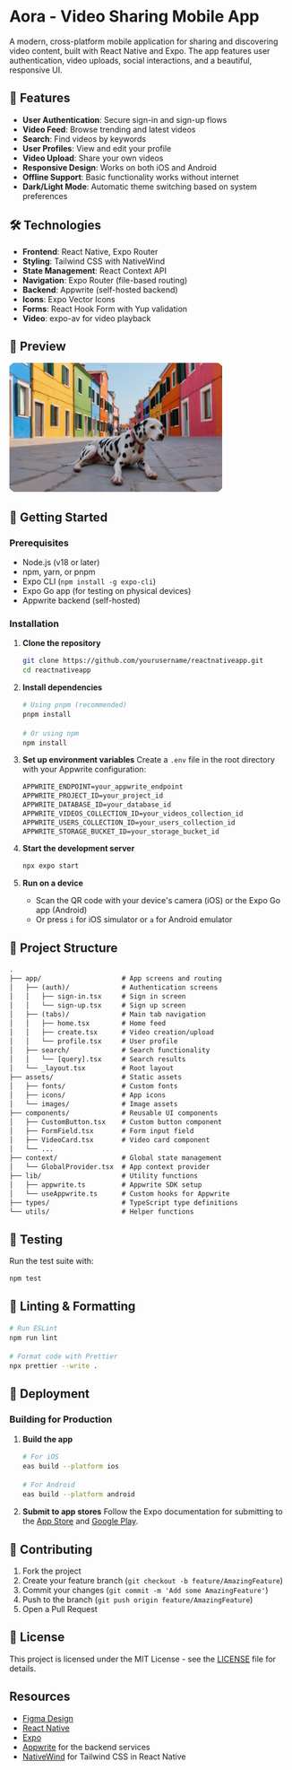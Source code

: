 # Aora - Video Sharing Mobile App

A modern, cross-platform mobile application for sharing and discovering video content, built with React Native and Expo. The app features user authentication, video uploads, social interactions, and a beautiful, responsive UI.

## 🚀 Features

- **User Authentication**: Secure sign-in and sign-up flows
- **Video Feed**: Browse trending and latest videos
- **Search**: Find videos by keywords
- **User Profiles**: View and edit your profile
- **Video Upload**: Share your own videos
- **Responsive Design**: Works on both iOS and Android
- **Offline Support**: Basic functionality works without internet
- **Dark/Light Mode**: Automatic theme switching based on system preferences

## 🛠 Technologies

- **Frontend**: React Native, Expo Router
- **Styling**: Tailwind CSS with NativeWind
- **State Management**: React Context API
- **Navigation**: Expo Router (file-based routing)
- **Backend**: Appwrite (self-hosted backend)
- **Icons**: Expo Vector Icons
- **Forms**: React Hook Form with Yup validation
- **Video**: expo-av for video playback

## 📱 Preview

![App Preview](./assets/images/thumbnail.png)

## 🚀 Getting Started

### Prerequisites

- Node.js (v18 or later)
- npm, yarn, or pnpm
- Expo CLI (`npm install -g expo-cli`)
- Expo Go app (for testing on physical devices)
- Appwrite backend (self-hosted)

### Installation

1. **Clone the repository**
   ```bash
   git clone https://github.com/yourusername/reactnativeapp.git
   cd reactnativeapp
   ```

2. **Install dependencies**
   ```bash
   # Using pnpm (recommended)
   pnpm install
   
   # Or using npm
   npm install
   ```

3. **Set up environment variables**
   Create a `.env` file in the root directory with your Appwrite configuration:
   ```env
   APPWRITE_ENDPOINT=your_appwrite_endpoint
   APPWRITE_PROJECT_ID=your_project_id
   APPWRITE_DATABASE_ID=your_database_id
   APPWRITE_VIDEOS_COLLECTION_ID=your_videos_collection_id
   APPWRITE_USERS_COLLECTION_ID=your_users_collection_id
   APPWRITE_STORAGE_BUCKET_ID=your_storage_bucket_id
   ```

4. **Start the development server**
   ```bash
   npx expo start
   ```

5. **Run on a device**
   - Scan the QR code with your device's camera (iOS) or the Expo Go app (Android)
   - Or press `i` for iOS simulator or `a` for Android emulator

## 📁 Project Structure

```
.
├── app/                    # App screens and routing
│   ├── (auth)/             # Authentication screens
│   │   ├── sign-in.tsx     # Sign in screen
│   │   └── sign-up.tsx     # Sign up screen
│   ├── (tabs)/             # Main tab navigation
│   │   ├── home.tsx        # Home feed
│   │   ├── create.tsx      # Video creation/upload
│   │   └── profile.tsx     # User profile
│   ├── search/             # Search functionality
│   │   └── [query].tsx     # Search results
│   └── _layout.tsx         # Root layout
├── assets/                 # Static assets
│   ├── fonts/              # Custom fonts
│   ├── icons/              # App icons
│   └── images/             # Image assets
├── components/             # Reusable UI components
│   ├── CustomButton.tsx    # Custom button component
│   ├── FormField.tsx       # Form input field
│   ├── VideoCard.tsx       # Video card component
│   └── ...
├── context/                # Global state management
│   └── GlobalProvider.tsx  # App context provider
├── lib/                    # Utility functions
│   ├── appwrite.ts         # Appwrite SDK setup
│   └── useAppwrite.ts      # Custom hooks for Appwrite
├── types/                  # TypeScript type definitions
└── utils/                  # Helper functions
```

## 🧪 Testing

Run the test suite with:
```bash
npm test
```

## 🧹 Linting & Formatting

```bash
# Run ESLint
npm run lint

# Format code with Prettier
npx prettier --write .
```

## 🚀 Deployment

### Building for Production

1. **Build the app**
   ```bash
   # For iOS
   eas build --platform ios
   
   # For Android
   eas build --platform android
   ```

2. **Submit to app stores**
   Follow the Expo documentation for submitting to the [App Store](https://docs.expo.dev/submit/ios/) and [Google Play](https://docs.expo.dev/submit/android/).

## 🤝 Contributing

1. Fork the project
2. Create your feature branch (`git checkout -b feature/AmazingFeature`)
3. Commit your changes (`git commit -m 'Add some AmazingFeature'`)
4. Push to the branch (`git push origin feature/AmazingFeature`)
5. Open a Pull Request

## 📄 License

This project is licensed under the MIT License - see the [LICENSE](https://opensource.org/license/mit) file for details.

## Resources

- [Figma Design](https://www.figma.com/design/o6xKq25ETLqw5ebqgZonVp/Aora---React-Native-Crash-Course?node-id=0-1&p=f&t=7bYuEQlUMhziwtoG-0)
- [React Native](https://reactnative.dev/)
- [Expo](https://expo.dev/)
- [Appwrite](https://appwrite.io/) for the backend services
- [NativeWind](https://www.nativewind.dev/) for Tailwind CSS in React Native

